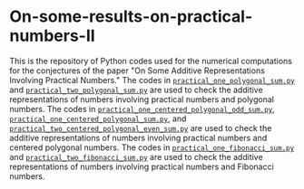 # On-some-results-on-practical-numbers-II

This is the repository of Python codes used for the numerical computations for the conjectures of the paper "On Some Additive Representations Involving Practical Numbers." The codes in [`practical_one_polygonal_sum.py`](../main/practical_one_polygonal_sum.py) and [`practical_two_polygonal_sum.py`](../main/practical_two_polygonal_sum.py) are used to check the additive representations of numbers involving practical numbers and polygonal numbers. The codes in [`practical_one_centered_polygonal_odd_sum.py`](../main/practical_one_centered_polygonal_odd_sum.py), [`practical_one_centered_polygonal_sum.py`](../main/practical_one_centered_polygonal_sum.py), and [`practical_two_centered_polygonal_even_sum.py`](../main/practical_two_centered_polygonal_even_sum.py) are used to check the additive representations of numbers involving practical numbers and centered polygonal numbers. The codes in [`practical_one_fibonacci_sum.py`](../main/practical_one_fibonacci_sum.py) and [`practical_two_fibonacci_sum.py`](../main/practical_two_fibonacci_sum.py) are used to check the additive representations of numbers involving practical numbers and Fibonacci numbers.
